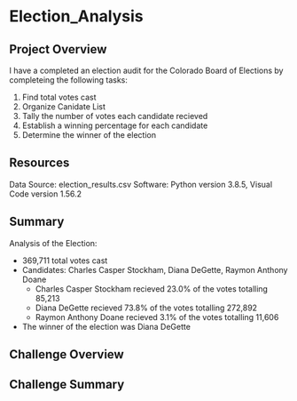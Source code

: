 # Election_Analysis

## Project Overview

I have a completed an election audit for the Colorado Board of Elections by completeing the following tasks:

1. Find total votes cast
2. Organize Canidate List
3. Tally the number of votes each candidate recieved
4. Establish a winning percentage for each candidate
5. Determine the winner of the election

## Resources

Data Source: election_results.csv
Software: Python version 3.8.5, Visual Code version 1.56.2

## Summary

Analysis of the Election:
* 369,711 total votes cast
* Candidates: Charles Casper Stockham, Diana DeGette, Raymon Anthony Doane
  * Charles Casper Stockham recieved 23.0% of the votes totalling 85,213
  * Diana DeGette recieved 73.8% of the votes totalling 272,892
  * Raymon Anthony Doane recieved 3.1% of the votes totalling 11,606
* The winner of the election was Diana DeGette

## Challenge Overview
## Challenge Summary
